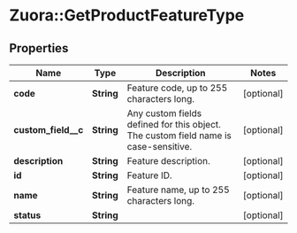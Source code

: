 # Zuora::GetProductFeatureType

## Properties
Name | Type | Description | Notes
------------ | ------------- | ------------- | -------------
**code** | **String** | Feature code, up to 255 characters long.  | [optional] 
**custom_field__c** | **String** | Any custom fields defined for this object. The custom field name is case-sensitive.  | [optional] 
**description** | **String** | Feature description.  | [optional] 
**id** | **String** | Feature ID.  | [optional] 
**name** | **String** | Feature name, up to 255 characters long.  | [optional] 
**status** | **String** |  | [optional] 


